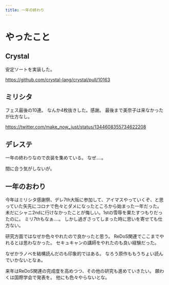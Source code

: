```yaml
---
title: 一年の終わり
---
```


# やったこと

## Crystal

安定ソートを実装した。

<https://github.com/crystal-lang/crystal/pull/10163>

## ミリシタ

フェス最後の10連。
なんか4枚抜きした。感謝。
最後まで美奈子は来なかったが仕方なし。

<https://twitter.com/make_now_just/status/1344608355734622208>

## デレステ

一年の終わりなので衣装を集めている。
なぜ‥‥。

間に合う気がしないが。

## 一年のおわり

今年はミリシタ感謝祭、デレ7th大阪に参加して、アイマスやっていくぞ、と思っていた矢先にコロナで色々とダメになったところから始まった一年だった。
未だにシャニ2ndに行けなかったことが悔しい。1stの雪辱を果たすつもりだったのに。
ミリ7thもなぁ‥‥。
しかし過ぎさってしまった時に思いを寄せても仕方ない。

研究方面ではなぜか色々やれたので良かったと思う。
ReDoS関連でここまでやれるとは思わなかった。
セキュキャンの講師をやれたのも良い経験だった。

なぜかラノベを結構読んだのも印象的ではある。
なろう原作ももうちょい読んでいかないとなぁ。

来年はReDoS関連の完成度を高めつつ、その他の研究も進めていきたい。
願わくは国際学会で発表を。
他にも色々やらないとな。
